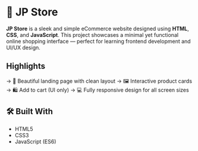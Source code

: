 # 🛒 JP Store

**JP Store** is a sleek and simple eCommerce website designed using **HTML**, **CSS**, and **JavaScript**. This project showcases a minimal yet functional online shopping interface — perfect for learning frontend development and UI/UX design.

##  Highlights

-> 🧾 Beautiful landing page with clean layout
-> 🖼️ Interactive product cards
-> 🛍️ Add to cart (UI only)
-> 💻 Fully responsive design for all screen sizes

## 🛠️ Built With

- HTML5
- CSS3
- JavaScript (ES6)

